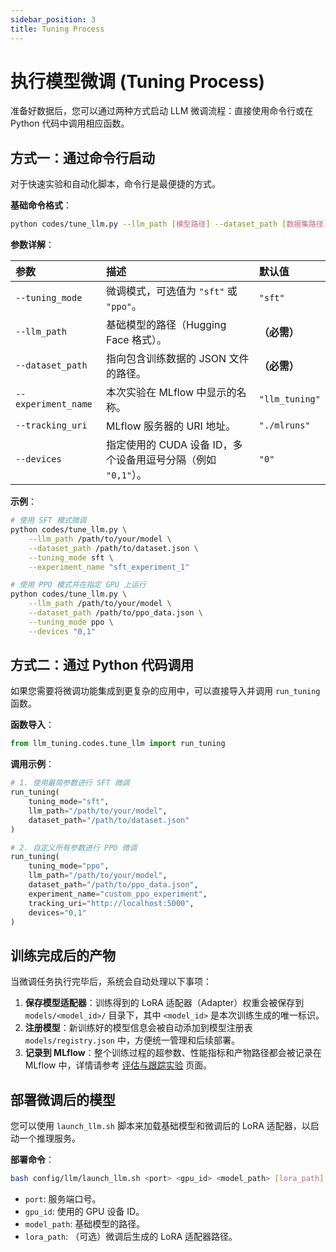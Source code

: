 ```yaml
---
sidebar_position: 3
title: Tuning Process
---
```


# 执行模型微调 (Tuning Process)

准备好数据后，您可以通过两种方式启动 LLM 微调流程：直接使用命令行或在 Python 代码中调用相应函数。

## 方式一：通过命令行启动

对于快速实验和自动化脚本，命令行是最便捷的方式。

**基础命令格式**：

```bash
python codes/tune_llm.py --llm_path [模型路径] --dataset_path [数据集路径] --tuning_mode [模式]
````

**参数详解**：

| 参数 | 描述 | 默认值 |
| :--- | :--- | :--- |
| `--tuning_mode` | 微调模式，可选值为 `"sft"` 或 `"ppo"`。 | `"sft"` |
| `--llm_path` | 基础模型的路径（Hugging Face 格式）。 | **（必需）** |
| `--dataset_path` | 指向包含训练数据的 JSON 文件的路径。 | **（必需）** |
| `--experiment_name` | 本次实验在 MLflow 中显示的名称。 | `"llm_tuning"` |
| `--tracking_uri` | MLflow 服务器的 URI 地址。 | `"./mlruns"` |
| `--devices` | 指定使用的 CUDA 设备 ID，多个设备用逗号分隔（例如 `"0,1"`）。 | `"0"` |

**示例**：

```bash
# 使用 SFT 模式微调
python codes/tune_llm.py \
    --llm_path /path/to/your/model \
    --dataset_path /path/to/dataset.json \
    --tuning_mode sft \
    --experiment_name "sft_experiment_1"

# 使用 PPO 模式并在指定 GPU 上运行
python codes/tune_llm.py \
    --llm_path /path/to/your/model \
    --dataset_path /path/to/ppo_data.json \
    --tuning_mode ppo \
    --devices "0,1"
```

## 方式二：通过 Python 代码调用

如果您需要将微调功能集成到更复杂的应用中，可以直接导入并调用 `run_tuning` 函数。

**函数导入**：

```python
from llm_tuning.codes.tune_llm import run_tuning
```

**调用示例**：

```python
# 1. 使用最简参数进行 SFT 微调
run_tuning(
    tuning_mode="sft",
    llm_path="/path/to/your/model",
    dataset_path="/path/to/dataset.json"
)

# 2. 自定义所有参数进行 PPO 微调
run_tuning(
    tuning_mode="ppo",
    llm_path="/path/to/your/model",
    dataset_path="/path/to/ppo_data.json",
    experiment_name="custom_ppo_experiment",
    tracking_uri="http://localhost:5000",
    devices="0,1"
)
```

## 训练完成后的产物

当微调任务执行完毕后，系统会自动处理以下事项：

1.  **保存模型适配器**：训练得到的 LoRA 适配器（Adapter）权重会被保存到 `models/<model_id>/` 目录下，其中 `<model_id>` 是本次训练生成的唯一标识。
2.  **注册模型**：新训练好的模型信息会被自动添加到模型注册表 `models/registry.json` 中，方便统一管理和后续部署。
3.  **记录到 MLflow**：整个训练过程的超参数、性能指标和产物路径都会被记录在 MLflow 中，详情请参考 [评估与跟踪实验](<./evaluation.md>) 页面。

## 部署微调后的模型

您可以使用 `launch_llm.sh` 脚本来加载基础模型和微调后的 LoRA 适配器，以启动一个推理服务。

**部署命令**：

```bash
bash config/llm/launch_llm.sh <port> <gpu_id> <model_path> [lora_path]
```

  - `port`: 服务端口号。
  - `gpu_id`: 使用的 GPU 设备 ID。
  - `model_path`: 基础模型的路径。
  - `lora_path`: （可选）微调后生成的 LoRA 适配器路径。

